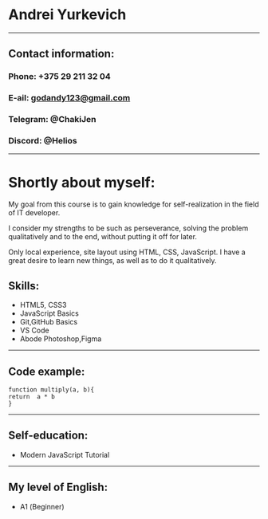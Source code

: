 # Andrei Yurkevich
---
## Contact information:
### Phone: +375 29 211 32 04
### E-ail: godandy123@gmail.com
### Telegram: @ChakiJen
### Discord: @Helios
---
# Shortly about myself:
My goal from this course is to gain knowledge for self-realization in the field of IT developer.

I consider my strengths to be such as perseverance, solving the problem qualitatively and to the end, without putting it off for later.

Only local experience, site layout using HTML, CSS, JavaScript. I have a great desire to learn new things, as well as to do it qualitatively.


## Skills:
- HTML5, CSS3
- JavaScript Basics
- Git,GitHub Basics
- VS Code
- Abode Photoshop,Figma
---

## Code example:
```
function multiply(a, b){
return  a * b
}
```
---

## Self-education:
- Modern JavaScript Tutorial

---

## My level of English:
- А1 (Beginner)






